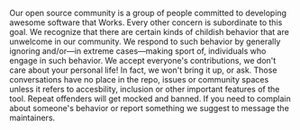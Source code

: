 Our open source community is a group of people committed to developing awesome software that Works. 
Every other concern is subordinate to this goal. 
We recognize that there are certain kinds of childish behavior that are unwelcome in our community. 
We respond to such behavior by generally ignoring and/or—in extreme cases—making sport of, individuals who engage in such behavior. 
We accept everyone's contributions, we don't care about your personal life! In fact, we won't bring it up, or ask. 
Those conversations have no place in the repo, issues or community spaces unless it refers to accesbility, inclusion or other important features of the tool. 
Repeat offenders will get mocked and banned. 
If you need to complain about someone's behavior or report something we suggest to message the maintainers. 
